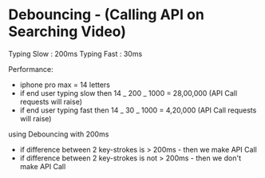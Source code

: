 # Debouncing - (Calling API on Searching Video)

Typing Slow : 200ms
Typing Fast : 30ms

Performance:

- iphone pro max = 14 letters
- if end user typing slow then 14 _ 200 _ 1000 = 28,00,000 (API Call requests will raise)
- if end user typing fast then 14 _ 30 _ 1000 = 4,20,000 (API Call requests will raise)

using Debouncing with 200ms

- if difference between 2 key-strokes is > 200ms - then we make API Call
- if difference between 2 key-strokes is not > 200ms - then we don't make API Call
